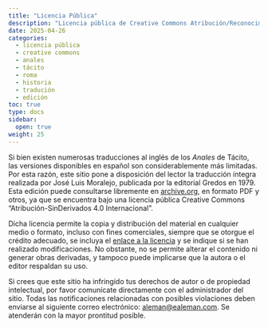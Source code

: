 ```yaml
---
title: "Licencia Pública"
description: "Licencia pública de Creative Commons Atribución/Reconocimiento-SinDerivados 4.0 Internacional."
date: 2025-04-26
categories: 
  - licencia pública
  - creative commons
  - anales
  - tácito
  - roma
  - historia
  - tradución
  - edición
toc: true
type: docs
sidebar:
  open: true
weight: 25
---
```


Si bien existen numerosas traducciones al inglés de los *Anales* de Tácito, las versiones disponibles en español son considerablemente más limitadas. Por esta razón, este sitio pone a disposición del lector la traducción íntegra realizada por José Luis Moralejo, publicada por la editorial Gredos en 1979. Esta edición puede consultarse libremente en [archive.org](https://archive.org/details/ColeccionObrasGrecoLatinas1/019.TcitoanaleslibrosI-vi/mode/2up), en formato PDF y otros, ya que se encuentra bajo una licencia pública Creative Commons “Atribución-SinDerivados 4.0 Internacional”.

Dicha licencia permite la copia y distribución del material en cualquier medio o formato, incluso con fines comerciales, siempre que se otorgue el crédito adecuado, se incluya el [enlace a la licencia](https://creativecommons.org/licenses/by-nd/4.0/) y se indique si se han realizado modificaciones. No obstante, no se permite alterar el contenido ni generar obras derivadas, y tampoco puede implicarse que la autora o el editor respaldan su uso.

Si crees que este sitio ha infringido tus derechos de autor o de propiedad intelectual, por favor comunícate directamente con el administrador del sitio. Todas las notificaciones relacionadas con posibles violaciones deben enviarse al siguiente correo electrónico: [aleman@ealeman.com](mailto:aleman@ealeman.com). Se atenderán con la mayor prontitud posible.



